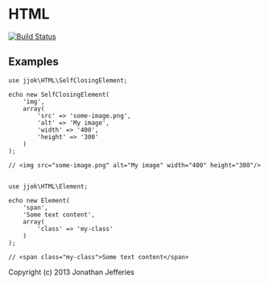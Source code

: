 HTML
====

[![Build Status](https://travis-ci.org/jjok/HTML.png?branch=master)](https://travis-ci.org/jjok/HTML)

Examples
--------

	use jjok\HTML\SelfClosingElement;
	
	echo new SelfClosingElement(
		'img',
		array(
			'src' => 'some-image.png',
			'alt' => 'My image',
			'width' => '400',
			'height' => '300'
		)
	);
	
	// <img src="some-image.png" alt="My image" width="400" height="300"/>


	use jjok\HTML\Element;
	
	echo new Element(
		'span',
		'Some text content',
		array(
			'class' => 'my-class'
		)
	);
	
	// <span class="my-class">Some text content</span>

Copyright (c) 2013 Jonathan Jefferies
